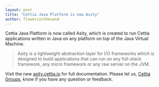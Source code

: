 ```yaml
---
layout: post
title: "Cettia Java Platform is now Asity"
author: flowersinthesand
---
```


Cettia Java Platform is now called Asity, which is created to run Cettia applications written in Java on any platform on top of the Java Virtual Machine.

> Asity is a lightweight abstraction layer for I/O frameworks which is designed to build applications that can run on any full-stack framework, any micro framework or any raw server on the JVM.

Visit the new [asity.cettia.io](http://asity.cettia.io) for full documentation. Please let us, [Cettia Groups](http://groups.google.com/group/cettia), know if you have any question or feedback.
